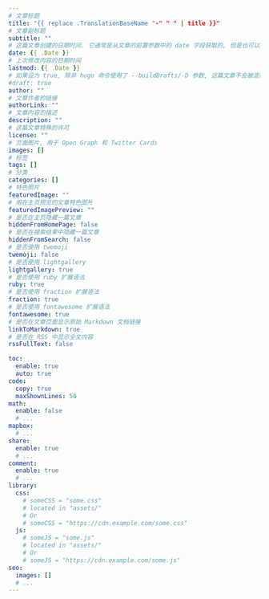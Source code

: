 ```yaml
---
# 文章标题
title: "{{ replace .TranslationBaseName "-" " " | title }}"
# 文章副标题
subtitle: ""
# 这篇文章创建的日期时间. 它通常是从文章的前置参数中的 date 字段获取的, 但是也可以在 网站配置 中设置
date: {{ .Date }}
# 上次修改内容的日期时间
lastmod: {{ .Date }}
# 如果设为 true, 除非 hugo 命令使用了 --buildDrafts/-D 参数, 这篇文章不会被渲染
#draft: true
author: ""
# 文章作者的链接
authorLink: ""
# 文章内容的描述
description: ""
# 这篇文章特殊的许可
license: ""
# 页面图片, 用于 Open Graph 和 Twitter Cards
images: []
# 标签
tags: []
# 分类
categories: []
# 特色照片
featuredImage: ""
# 用在主页预览的文章特色图片
featuredImagePreview: ""
# 是否在主页隐藏一篇文章
hiddenFromHomePage: false
# 是否在搜索结果中隐藏一篇文章
hiddenFromSearch: false
# 是否使用 twemoji
twemoji: false
# 是否使用 lightgallery
lightgallery: true
# 是否使用 ruby 扩展语法
ruby: true
# 是否使用 fraction 扩展语法
fraction: true
# 是否使用 fontawesome 扩展语法
fontawesome: true
# 是否在文章页面显示原始 Markdown 文档链接
linkToMarkdown: true
# 是否在 RSS 中显示全文内容
rssFullText: false

toc:
  enable: true
  auto: true
code:
  copy: true
  maxShownLines: 50
math:
  enable: false
  # ...
mapbox:
  # ...
share:
  enable: true
  # ...
comment:
  enable: true
  # ...
library:
  css:
    # someCSS = "some.css"
    # located in "assets/"
    # Or
    # someCSS = "https://cdn.example.com/some.css"
  js:
    # someJS = "some.js"
    # located in "assets/"
    # Or
    # someJS = "https://cdn.example.com/some.js"
seo:
  images: []
  # ...
---
```


<!--more-->
